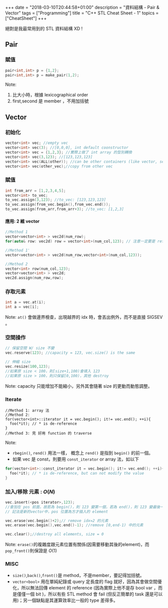 +++
date =  "2018-03-10T20:44:58+01:00"
description = "資料結構 - Pair & Vector"
tags = ["Programming"]
title =  "C++ STL Cheat Sheet - 1"
topics = ["CheatSheet"]
+++

絕對是我最常用到的 STL 資料結構 XD !

<!--more-->


## Pair

### 賦值

```cpp
pair<int,int> p = {1,2};
pair<int,int> p = make_pair(1,2);
```

Note: 

1. 比大小時，根據 lexicographical order
2. first,second 是 member ，不用加括號


## Vector

### 初始化

```cpp
vector<int> vec; //empty vec
vector<int> vec(3); //[0,0,0], int default coonstructor
vector<int> vec = {1,2,3}; //實際上做了 int array 的型別轉換
vector<int> vec(3,123); //[123,123,123]
vector<int> vec(ALL(other)); //can be other containers (like vector, set...), copy from [start,end)
vector<int> vec(other_vec);//copy from other vec
```

### 賦值

```cpp
int from_arr = [1,2,3,4,5];
vector<int> to_vec;
to_vec.assign(3,123); //to_vec: [123,123,123]
to_vec.assign(from_vec.begin(),from_vec.end());
to_vec.assign(from_arr,from_arr+3); //to_vec: [1,2,3]
```

#### 應用: 2 維 vector

```cpp
//Method 1
vector<vector<int> > vec2d(num_row);
for(auto& row: vec2d) row = vector<int>(num_col,123); // 注意一定要是 reference

//Method 1'
vector<vector<int> > vec2d(num_row,vector<int>(num_col,123));

//Method 2
vector<int> row(num_col,123);
vector<vector<int> > vec2d;
vec2d.assign(num_row,row);
```


### 存取元素

```cpp
int a = vec.at(i);
int a = vec[i];
```

Note: `at()` 會做邊界檢查，出現越界的 idx 時，會丟出例外，而不是直接 SIGSEV 。

### 空間操作

```cpp
// 保留空間 W/ size 不變
vec.reserve(123); //capacity = 123, vec.size() is the same

// 伸縮 size
vec.resize(100,123);
//如果原 size < 100，則[size+1,100)會填入 123
//如果原 size > 100，則只保留[0,100)，其他 destroy
```

Note: capacity 只能增加不能縮小，另外其會隨著 size 的更動而動態調整。

### Iterate
```
//Method 1: array 法
//Method 2:
for(vector<int>::iterator it = vec.begin(); it!= vec.end(); ++i){
  foo(*it); // * is de-reference
}
//Method 3: 見 好用 function 的 traverse
```

Note: 

  * `rbegin()`, `rend()` 用法一樣， 概念上 `rend()`  是指到 `begin()` 的前一個。
  * 如果 vec 是 const，則要用 `const_iterator` or array 法，如以下

```cpp
for(vector<int>::const_iterator it = vec.begin(); it!= vec.end(); ++i){
  foo(*it); // * is de-reference, but can not modify the value
}
```

### 加入/移除 元素 : <span>$O(N)$</span>

```cpp
vec.insert(<pos iterator>,123);
//會加在 pos 前面，故若為 begin()，則 123 變第一個，若為 end()，則 123 變最後一個
// 記法是新的vector中，pos 位置為方才插入的 element

vec.erase(vec.begin()+2);// remove idx=2 的元素
vec.erase(vec.begin(),vec.end()-1); //remove [0,end-1) 中的元素

vec.clear();//destroy all elements, size = 0
```

Note: `erase()`的複雜度跟元素位置有關係(因需要移動其後的element)，而 `pop_front()`則保證是 <span>$O(1)$</span>


### MISC
* `size()`,`back()`,`front()`是 method，不是member，要記得加括號。
* `vector<bool>` 用在單純紀錄或 query 定長度的 flag 就好，因為其會做空間優化，所以無法回傳 element 的 reference (因為實際上他不是存 bool var ，而是僅僅一個 bit )，所以有些 STL method 會 fail (但反正簡單的 task 還是可以用)；另一個缺點是其運算效率比一般的 type 差得多。
